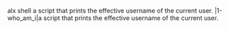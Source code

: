 alx shell 
a script that prints the effective username of the current user.
|1-who_am_i|a script that prints the effective username of the current user.
